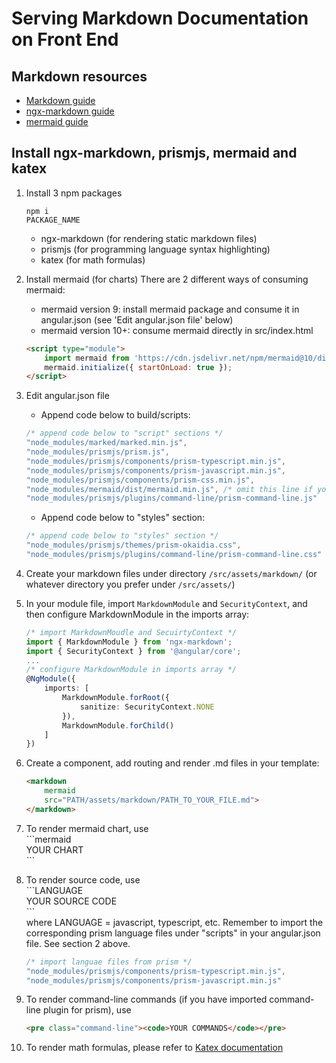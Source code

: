 # Serving Markdown Documentation on Front End

## Markdown resources
- [Markdown guide](https://www.markdownguide.org/)
- [ngx-markdown guide](https://jfcere.github.io/ngx-markdown/get-started)
- [mermaid guide](https://mermaid-js.github.io/mermaid/#/)

## Install ngx-markdown, prismjs, mermaid and katex
1. Install 3 npm packages <pre class="command-line"><code>npm i PACKAGE_NAME</code></pre>
	- ngx-markdown (for rendering static markdown files)
	- prismjs (for programming language syntax highlighting)
	- katex (for math formulas)
	
2. Install mermaid (for charts)
	There are 2 different ways of consuming mermaid:
	- mermaid version 9: install mermaid package and consume it in angular.json (see 'Edit angular.json file' below)
	- mermaid version 10+: consume mermaid directly in src/index.html
	```html
	<script type="module">
		import mermaid from 'https://cdn.jsdelivr.net/npm/mermaid@10/dist/mermaid.esm.min.mjs';
		mermaid.initialize({ startOnLoad: true });
	</script>
	```

3. Edit angular.json file
	- Append code below to build/scripts:
	```javascript
	/* append code below to "script" sections */
	"node_modules/marked/marked.min.js",
	"node_modules/prismjs/prism.js",
	"node_modules/prismjs/components/prism-typescript.min.js",
	"node_modules/prismjs/components/prism-javascript.min.js",
	"node_modules/prismjs/components/prism-css.min.js",
	"node_modules/mermaid/dist/mermaid.min.js", /* omit this line if you consume mermaid directly in src/index.html */
	"node_modules/prismjs/plugins/command-line/prism-command-line.js"
	```
	
	- Append code below to "styles" section:
	```javascript
	/* append code below to "styles" section */
	"node_modules/prismjs/themes/prism-okaidia.css",
	"node_modules/prismjs/plugins/command-line/prism-command-line.css"
	```

4. Create your markdown files under directory <code>/src/assets/markdown/</code> (or whatever directory you prefer under <code>/src/assets/</code>)

5. In your module file, import <code>MarkdownModule</code> and <code>SecurityContext</code>, and then configure MarkdownModule in the imports array:
	```typescript
	/* import MarkdownMoudle and SecuirtyContext */
	import { MarkdownModule } from 'ngx-markdown';
	import { SecurityContext } from '@angular/core';
	...
	/* configure MarkdownModule in imports array */
	@NgModule({
		imports: [
			MarkdownModule.forRoot({
				sanitize: SecurityContext.NONE
			}),
			MarkdownModule.forChild()
		]
	})
	```

6. Create a component, add routing and render .md files in your template:
	```html
	<markdown
		mermaid
		src="PATH/assets/markdown/PATH_TO_YOUR_FILE.md">
	</markdown>
	```

7. To render mermaid chart, use<br>
\`\`\`mermaid<br>
YOUR CHART<br>
\`\`\`

8. To render source code, use<br>
\`\`\`LANGUAGE<br>
YOUR SOURCE CODE<br>
\`\`\`<br>
where LANGUAGE = javascript, typescript, etc. Remember to import the corresponding prism language files under "scripts" in your angular.json file. See section 2 above.
	```javascript
	/* import languae files from prism */
	"node_modules/prismjs/components/prism-typescript.min.js",
	"node_modules/prismjs/components/prism-javascript.min.js"
	```

9. To render command-line commands (if you have imported command-line plugin for prism), use<br>
	```html
	<pre class="command-line"><code>YOUR COMMANDS</code></pre>
	```

10. To render math formulas, please refer to [Katex documentation](https://katex.org/docs/api.html)